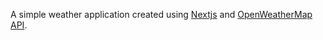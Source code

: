  A simple weather application created using [Nextjs](https://nextjs.org/) and [OpenWeatherMap API](https://openweathermap.org/api).     